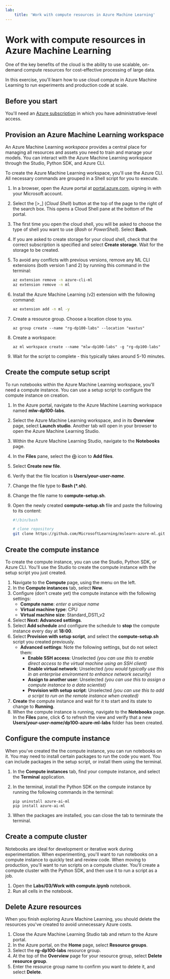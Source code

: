 ```yaml
---
lab:
    title: 'Work with compute resources in Azure Machine Learning'
---
```


# Work with compute resources in Azure Machine Learning

One of the key benefits of the cloud is the ability to use scalable, on-demand compute resources for cost-effective processing of large data.

In this exercise, you'll learn how to use cloud compute in Azure Machine Learning to run experiments and production code at scale.

## Before you start

You'll need an [Azure subscription](https://azure.microsoft.com/free?azure-portal=true) in which you have administrative-level access.

## Provision an Azure Machine Learning workspace

An Azure Machine Learning *workspace* provides a central place for managing all resources and assets you need to train and manage your models. You can interact with the Azure Machine Learning workspace through the Studio, Python SDK, and Azure CLI.

To create the Azure Machine Learning workspace, you'll use the Azure CLI. All necessary commands are grouped in a Shell script for you to execute.

1. In a browser, open the Azure portal at [portal.azure.com](https://portal.azure.com/?azure-portal=true), signing in with your Microsoft account.
1. Select the \[>_] (*Cloud Shell*) button at the top of the page to the right of the search box. This opens a Cloud Shell pane at the bottom of the portal.
1. The first time you open the cloud shell, you will be asked to choose the type of shell you want to use (*Bash* or *PowerShell*). Select **Bash**.
1. If you are asked to create storage for your cloud shell, check that the correct subscription is specified and select **Create storage**. Wait for the storage to be created.
1. To avoid any conflicts with previous versions, remove any ML CLI extensions (both version 1 and 2) by running this command in the terminal:

    ```bash
    az extension remove -n azure-cli-ml
    az extension remove -n ml
    ```

1. Install the Azure Machine Learning (v2) extension with the following command:
    
    ```bash
    az extension add -n ml -y
    ```

1. Create a resource group. Choose a location close to you.

    ```azurecli
    az group create --name "rg-dp100-labs" --location "eastus"
    ```

1. Create a workspace:

    ```azurecli
    az ml workspace create --name "mlw-dp100-labs" -g "rg-dp100-labs"
    ```

1. Wait for the script to complete - this typically takes around 5-10 minutes. 

## Create the compute setup script

To run notebooks within the Azure Machine Learning workspace, you'll need a compute instance. You can use a setup script to configure the compute instance on creation.

1. In the Azure portal, navigate to the Azure Machine Learning workspace named **mlw-dp100-labs**.
1. Select the Azure Machine Learning workspace, and in its **Overview** page, select **Launch studio**. Another tab will open in your browser to open the Azure Machine Learning Studio.
1. Within the Azure Machine Learning Studio, navigate to the **Notebooks** page.
1. In the **Files** pane, select the &#10753; icon to **Add files**. 
1. Select **Create new file**.
1. Verify that the file location is **Users/*your-user-name***.
1. Change the file type to **Bash (*.sh)**.
1. Change the file name to **compute-setup.sh**.
1. Open the newly created **compute-setup.sh** file and paste the following to its content:

    ```bash
    #!/bin/bash

    # clone repository
    git clone https://github.com/MicrosoftLearning/mslearn-azure-ml.git azure-ml-labs
    ```

## Create the compute instance

To create the compute instance, you can use the Studio, Python SDK, or Azure CLI. You'll use the Studio to create the compute instance with the setup script you just created.

1. Navigate to the **Compute** page, using the menu on the left.
1. In the **Compute instances** tab, select **New**.
1. Configure (don't create yet) the compute instance with the following settings: 
    - **Compute name**: *enter a unique name*
    - **Virtual machine type**: CPU
    - **Virtual machine size**: Standard_DS11_v2
1. Select **Next: Advanced settings**.
1. Select **Add schedule** and configure the schedule to **stop** the compute instance every day at **18:00**. 
1. Select **Provision with setup script**, and select the **compute-setup.sh** script you created previously.
    - **Advanced settings**: Note the following settings, but do not select them:
        - **Enable SSH access**: Unselected *(you can use this to enable direct access to the virtual machine using an SSH client)*
        - **Enable virtual network**: Unselected *(you would typically use this in an enterprise environment to enhance network security)*
        - **Assign to another user**: Unselected *(you can use this to assign a compute instance to a data scientist)*
        - **Provision with setup script**: Unselected *(you can use this to add a script to run on the remote instance when created)*
1. **Create** the compute instance and wait for it to start and its state to change to **Running**.
1. When the compute instance is running, navigate to the **Notebooks** page. In the **Files** pane, click **&#8635;** to refresh the view and verify that a new **Users/*your-user-name*/dp100-azure-ml-labs** folder has been created. 

## Configure the compute instance

When you've created the the compute instance, you can run notebooks on it. You may need to install certain packages to run the code you want. You can include packages in the setup script, or install them using the terminal.

1. In the **Compute instances** tab, find your compute instance, and select the **Terminal** application.
1. In the terminal, install the Python SDK on the compute instance by running the following commands in the terminal:

    ```
    pip uninstall azure-ai-ml
    pip install azure-ai-ml
    ```

1. When the packages are installed, you can close the tab to terminate the terminal. 

## Create a compute cluster

Notebooks are ideal for development or iterative work during experimentation. When experimenting, you'll want to run notebooks on a compute instance to quickly test and review code. When moving to production, you'll want to run scripts on a compute cluster. You'll create a compute cluster with the Python SDK, and then use it to run a script as a job.

1. Open the **Labs/03/Work with compute.ipynb** notebook.
1. Run all cells in the notebook.

## Delete Azure resources

When you finish exploring Azure Machine Learning, you should delete the resources you've created to avoid unnecessary Azure costs.

1. Close the Azure Machine Learning Studio tab and return to the Azure portal.
1. In the Azure portal, on the **Home** page, select **Resource groups**.
1. Select the **rg-dp100-labs** resource group.
1. At the top of the **Overview** page for your resource group, select **Delete resource group**. 
1. Enter the resource group name to confirm you want to delete it, and select **Delete**.
